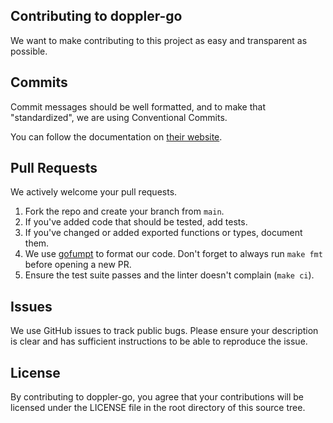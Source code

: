 ## Contributing to doppler-go

We want to make contributing to this project as easy and transparent as possible.

## Commits

Commit messages should be well formatted, and to make that "standardized", we are using Conventional Commits.

You can follow the documentation on [their website](https://www.conventionalcommits.org).

## Pull Requests

We actively welcome your pull requests.

1. Fork the repo and create your branch from `main`.
2. If you've added code that should be tested, add tests.
3. If you've changed or added exported functions or types, document them.
4. We use [gofumpt](https://github.com/mvdan/gofumpt) to format our code. Don't forget to always run `make fmt` before opening a new PR.
5. Ensure the test suite passes and the linter doesn't complain (`make ci`).

## Issues

We use GitHub issues to track public bugs. Please ensure your description is clear and has sufficient instructions to be
able to reproduce the issue.

## License

By contributing to doppler-go, you agree that your contributions will be licensed under the LICENSE file in the root
directory of this source tree.
